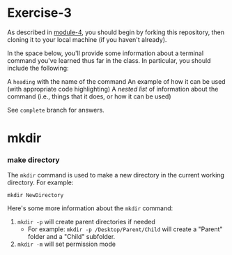 # Exercise-3

As described in [module-4](https://github.com/INFO-201/m4-git-intro), you should begin by forking this repository, then cloning it to your local machine (if you haven't already).

In the space below, you'll provide some information about a terminal command you've learned thus far in the class. In particular, you should include the following:

A `heading` with the name of the command
An example of how it can be used (with appropriate code highlighting)
A _nested list_ of information about the command (i.e., things that it does, or how it can be used)

See `complete` branch for answers.

# mkdir
### make directory

The `mkdir` command is used to make a new directory in the current working directory. For example:

```
mkdir NewDirectory
```

Here's some more information about the `mkdir` command:

1. `mkdir -p` will create parent directories if needed
   * For example: `mkdir -p /Desktop/Parent/Child` will create a "Parent" folder and a "Child" subfolder.
2. `mkdir -m` will set permission mode
